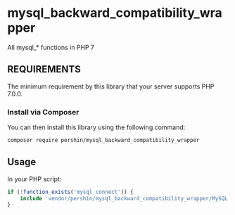 # mysql_backward_compatibility_wrapper
All mysql_* functions in PHP 7

REQUIREMENTS
------------

The minimum requirement by this library that your server supports PHP 7.0.0.

### Install via Composer

You can then install this library using the following command:

```sh
composer require pershin/mysql_backward_compatibility_wrapper
```

## Usage

In your PHP script:

```php
if (!function_exists('mysql_connect')) {
    include 'vendor/pershin/mysql_backward_compatibility_wrapper/MySQL.php';
}
```
